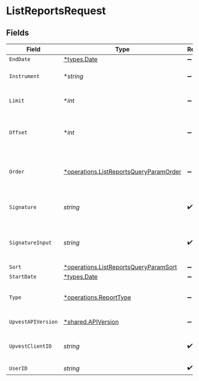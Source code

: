 # ListReportsRequest


## Fields

| Field                                                                                                                            | Type                                                                                                                             | Required                                                                                                                         | Description                                                                                                                      | Example                                                                                                                          |
| -------------------------------------------------------------------------------------------------------------------------------- | -------------------------------------------------------------------------------------------------------------------------------- | -------------------------------------------------------------------------------------------------------------------------------- | -------------------------------------------------------------------------------------------------------------------------------- | -------------------------------------------------------------------------------------------------------------------------------- |
| `EndDate`                                                                                                                        | [*types.Date](../../types/date.md)                                                                                               | :heavy_minus_sign:                                                                                                               | N/A                                                                                                                              |                                                                                                                                  |
| `Instrument`                                                                                                                     | **string*                                                                                                                        | :heavy_minus_sign:                                                                                                               | Filters the list to only include reports concerning specified instrument                                                         |                                                                                                                                  |
| `Limit`                                                                                                                          | **int*                                                                                                                           | :heavy_minus_sign:                                                                                                               | Use the `limit` argument to specify the maximum number of items returned.                                                        |                                                                                                                                  |
| `Offset`                                                                                                                         | **int*                                                                                                                           | :heavy_minus_sign:                                                                                                               | Use the `offset` argument to specify where in the list of results to start when returning items for a particular query.          |                                                                                                                                  |
| `Order`                                                                                                                          | [*operations.ListReportsQueryParamOrder](../../../pkg/models/operations/listreportsqueryparamorder.md)                           | :heavy_minus_sign:                                                                                                               | Sort order of the result list if the `sort` parameter is specified. Use `ASC` for ascending or `DESC` for descending sort order. |                                                                                                                                  |
| `Signature`                                                                                                                      | *string*                                                                                                                         | :heavy_check_mark:                                                                                                               | https://tools.ietf.org/id/draft-ietf-httpbis-message-signatures-01.html#name-the-signature-http-header                           |                                                                                                                                  |
| `SignatureInput`                                                                                                                 | *string*                                                                                                                         | :heavy_check_mark:                                                                                                               | https://tools.ietf.org/id/draft-ietf-httpbis-message-signatures-01.html#name-the-signature-input-http-he                         |                                                                                                                                  |
| `Sort`                                                                                                                           | [*operations.ListReportsQueryParamSort](../../../pkg/models/operations/listreportsqueryparamsort.md)                             | :heavy_minus_sign:                                                                                                               | Field of resource to sort by                                                                                                     |                                                                                                                                  |
| `StartDate`                                                                                                                      | [*types.Date](../../types/date.md)                                                                                               | :heavy_minus_sign:                                                                                                               | N/A                                                                                                                              |                                                                                                                                  |
| `Type`                                                                                                                           | [*operations.ReportType](../../../pkg/models/operations/reporttype.md)                                                           | :heavy_minus_sign:                                                                                                               | Filters the list to only show reports of a certain type (e.g. only buy order confirmations)                                      |                                                                                                                                  |
| `UpvestAPIVersion`                                                                                                               | [*shared.APIVersion](../../../pkg/models/shared/apiversion.md)                                                                   | :heavy_minus_sign:                                                                                                               | Upvest API version (Note: Do not include quotation marks)                                                                        | 1                                                                                                                                |
| `UpvestClientID`                                                                                                                 | *string*                                                                                                                         | :heavy_check_mark:                                                                                                               | Tenant Client ID                                                                                                                 | ebabcf4d-61c3-4942-875c-e265a7c2d062                                                                                             |
| `UserID`                                                                                                                         | *string*                                                                                                                         | :heavy_check_mark:                                                                                                               | N/A                                                                                                                              |                                                                                                                                  |